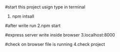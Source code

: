 #start this project usign type in terminal
1. npm intsall

#after write run
2.npm start

#express server write inside browser
3.localhost:8000

#check on browser file is running
4.check project